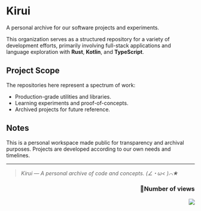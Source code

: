 # Kirui
A personal archive for our software projects and experiments.

This organization serves as a structured repository for a variety of development efforts, primarily involving full-stack applications and language exploration with **Rust**, **Kotlin**, and **TypeScript**.

## Project Scope
The repositories here represent a spectrum of work:
- Production-grade utilities and libraries.
- Learning experiments and proof-of-concepts.
- Archived projects for future reference.

## Notes
This is a personal workspace made public for transparency and archival purposes. Projects are developed according to our own needs and timelines.

---
> *Kirui — A personal archive of code and concepts. (∠・ω< )⌒★*
<h3 align="right">👋Number of views</h3>
<img align="right" src="https://counter.t.yamr.cc/@:kiruio?theme=rule34"/>
